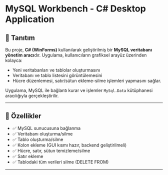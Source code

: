 # MySQL Workbench - C# Desktop Application


## 📌 Tanıtım

Bu proje, **C# (WinForms)** kullanılarak geliştirilmiş bir **MySQL veritabanı yönetim aracı**dır. Uygulama, kullanıcıların grafiksel arayüz üzerinden kolayca:

- Yeni veritabanları ve tablolar oluşturmasını
- Veritabanı ve tablo listesini görüntülemesini
- Hücre düzenlemesi, satır/sütun ekleme-silme işlemleri yapmasını sağlar.

Uygulama, MySQL ile bağlantı kurar ve işlemler `MySql.Data` kütüphanesi aracılığıyla gerçekleştirilir.

---

## 🧩 Özellikler

- ✅ MySQL sunucusuna bağlanma
- ✅ Veritabanı oluşturma/silme
- ✅ Tablo oluşturma/silme
- ✅ Kolon ekleme (GUI kısmı hazır, backend geliştirilmeli)
- ✅ Hücre, satır, sütun temizleme/silme
- ✅ Satır ekleme
- ✅ Tablodaki tüm verileri silme (DELETE FROM)

---


